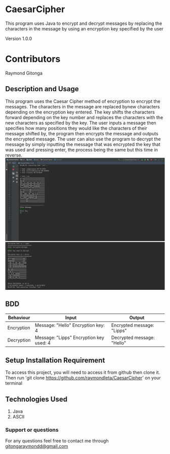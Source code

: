 # CaesarCipher
This program uses Java to encrypt and decrypt messages by replacing the characters in the message by using an encryption key specified by the user

Version 1.0.0

# Contributors
Raymond Gitonga

## Description and Usage
This program uses the Caesar Cipher method of encryption to encrypt the messages. The characters in the message are replaced
bynew characters depending on the encryption key entered. The key shifts the characters forward depending on the key number
and replaces the characters with the new characters as specified by the key. The user inputs a message then specifies how 
many positions they would like the characters of their message shifted by, the program then encrypts the message and outputs
the encrypted message. The user can also use the program to decrypt the message by simply inputting the message that was encrypted
the key that was used and pressing enter, the process being the same but this time in reverse.
![](screenshots/screenshot1.png)
![](screenshots/screenshot2.png)

## BDD
|Behaviour   	|  Input  	|   Output	|   	
|---	|---	|---	|
|Encryption   	|Message: "Hello" Encryption key: 4|Encrypted message: "Lipps"|   	
|Decryption	|Message: "Lipps" Encryption key used: 4|Decrypted message: "Hello"	|   


## Setup Installation Requirement
To access this project, you will need to access it from github then clone it.
Then run 'git clone https://github.com/raymondleta/CaesarCipher' on your terminal

## Technologies Used
1. Java
2. ASCII

### Support or questions
For any questions feel free to contact me through gitongaraymondd@gmail.com
